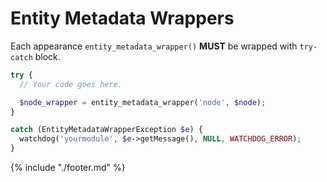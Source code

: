 # Entity Metadata Wrappers

Each appearance `entity_metadata_wrapper()` **MUST** be wrapped with `try­-catch` block.

```php
try {
  // Your code goes here.

  $node_wrapper = entity_metadata_wrapper('node', $node);
}

catch (EntityMetadataWrapperException $e) {
  watchdog('yourmodule', $e->getMessage(), NULL, WATCHDOG_ERROR);
}
```

{% include "./footer.md" %}
